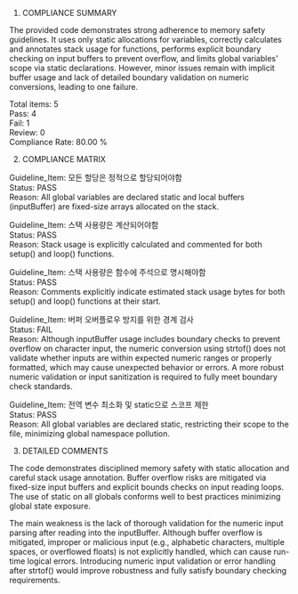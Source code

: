 1) COMPLIANCE SUMMARY

The provided code demonstrates strong adherence to memory safety guidelines. It uses only static allocations for variables, correctly calculates and annotates stack usage for functions, performs explicit boundary checking on input buffers to prevent overflow, and limits global variables' scope via static declarations. However, minor issues remain with implicit buffer usage and lack of detailed boundary validation on numeric conversions, leading to one failure.

Total items: 5  
Pass: 4  
Fail: 1  
Review: 0  
Compliance Rate: 80.00 %

2) COMPLIANCE MATRIX

Guideline_Item: 모든 할당은 정적으로 할당되어야함  
Status: PASS  
Reason: All global variables are declared static and local buffers (inputBuffer) are fixed-size arrays allocated on the stack.

Guideline_Item: 스택 사용량은 계산되어야함  
Status: PASS  
Reason: Stack usage is explicitly calculated and commented for both setup() and loop() functions.

Guideline_Item: 스택 사용량은 함수에 주석으로 명시해야함  
Status: PASS  
Reason: Comments explicitly indicate estimated stack usage bytes for both setup() and loop() functions at their start.

Guideline_Item: 버퍼 오버플로우 방지를 위한 경계 검사  
Status: FAIL  
Reason: Although inputBuffer usage includes boundary checks to prevent overflow on character input, the numeric conversion using strtof() does not validate whether inputs are within expected numeric ranges or properly formatted, which may cause unexpected behavior or errors. A more robust numeric validation or input sanitization is required to fully meet boundary check standards.

Guideline_Item: 전역 변수 최소화 및 static으로 스코프 제한  
Status: PASS  
Reason: All global variables are declared static, restricting their scope to the file, minimizing global namespace pollution.

3) DETAILED COMMENTS

The code demonstrates disciplined memory safety with static allocation and careful stack usage annotation. Buffer overflow risks are mitigated via fixed-size input buffers and explicit bounds checks on input reading loops. The use of static on all globals conforms well to best practices minimizing global state exposure.

The main weakness is the lack of thorough validation for the numeric input parsing after reading into the inputBuffer. Although buffer overflow is mitigated, improper or malicious input (e.g., alphabetic characters, multiple spaces, or overflowed floats) is not explicitly handled, which can cause run-time logical errors. Introducing numeric input validation or error handling after strtof() would improve robustness and fully satisfy boundary checking requirements.